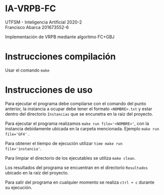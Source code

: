 # IA-VRPB-FC

UTFSM - Inteligencia Artificial 2020-2  
Francisco Abarca 201673552-6  

Implementación de VRPB mediante algoritmo FC+GBJ

# Instrucciones compilación

Usar el comando ```make```

# Instrucciones de uso

Para ejecutar el programa debe compilarse con el comando del punto anterior, la instancia a ocupar debe tener el formato ```<NOMBRE>.txt``` y estar dentro del directorio ```Instancias``` que se encunetra en la raiz del proyecto.  

Para ejecutar el programa realizamos ```make run file='<NOMBRE>'```, con la instancia debidamente ubicada en la carpeta mencionada. Ejemplo ```make run file='GF4'``` . 

Para obtener el tiempo de ejecución utilizar ```time make run file='instancia'```.

Para limpiar el directorio de los ejecutables se utiliza ```make clean```.  

Los resultados del programa se encuentran en el directorio ```Resultados``` ubicado en la raíz del proyecto.  

Para salir del programa en cualquier momento se realiza ```ctrl + c``` durante su ejecución.
